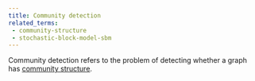 ```yaml
---
title: Community detection
related_terms:
 - community-structure
 - stochastic-block-model-sbm
---
```

Community detection refers to the problem of detecting whether
a graph has [community structure][1].

[1]: /terms/community-structure/